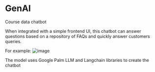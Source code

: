# GenAI
Course data chatbot

When integrated with a simple frontend UI, this chatbot can answer questions based on a repository of FAQs and quickly answer customers queries.

For example: 
![image](https://github.com/user-attachments/assets/2f2ec76a-0a65-4dab-82be-db4da7dae331)



The model uses Google Palm LLM and Langchain libraries to create the chatbot
